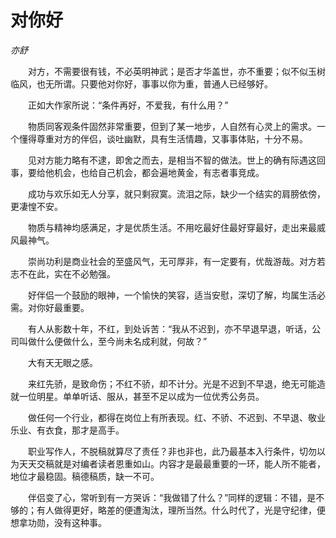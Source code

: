 # 对你好

*亦舒*

　　对方，不需要很有钱，不必英明神武；是否才华盖世，亦不重要；似不似玉树临风，也无所谓。只要他对你好，事事以你为重，普通人已经够好。

　　正如大作家所说：“条件再好，不爱我，有什么用？”

　　物质同客观条件固然非常重要，但到了某一地步，人自然有心灵上的需求。一个懂得尊重对方的伴侣，谈吐幽默，具有生活情趣，又事事体贴，十分不易。

　　见对方能力略有不逮，即舍之而去，是相当不智的做法。世上的确有际遇这回事，要给他机会，也给自己机会，都会遍地黄金，有志者事竞成。

　　成功与欢乐如无人分享，就只剩寂寞。流泪之际，缺少一个结实的肩膀依傍，更凄惶不安。

　　物质与精神均感满足，才是优质生活。不用吃最好住最好穿最好，走出来最威风最神气。

　　崇尚功利是商业社会的至盛风气，无可厚非，有一定要有，优哉游哉。对方若志不在此，实在不必勉强。

　　好伴侣一个鼓励的眼神，一个愉快的笑容，适当安慰，深切了解，均属生活必需。对你好最重要。

　　有人从影数十年，不红，到处诉苦：“我从不迟到，亦不早退早退，听话，公司叫做什么便做什么，至今尚未名成利就，何故？”

　　大有天无眼之感。

　　来红先骄，是致命伤；不红不骄，却不计分。光是不迟到不早退，绝无可能造就一位明星。单单听话、服从，甚至不足以成为一位优秀公务员。

　　做任何一个行业，都得在岗位上有所表现。红、不骄、不迟到、不早退、敬业乐业、有衣食，那才是高手。

　　职业写作人，不脱稿就算尽了责任？非也非也，此乃最基本入行条件，切勿以为天天交稿就是对编者读者恩重如山。内容才是最最重要的一环，能人所不能者，地位才最稳固。稿德稿质，缺一不可。

　　伴侣变了心，常听到有一方哭诉：“我做错了什么？”同样的逻辑：不错，是不够的；有人做得更好，略差的便遭淘汰，理所当然。什么时代了，光是守纪律，便想拿功勋，没有这种事。